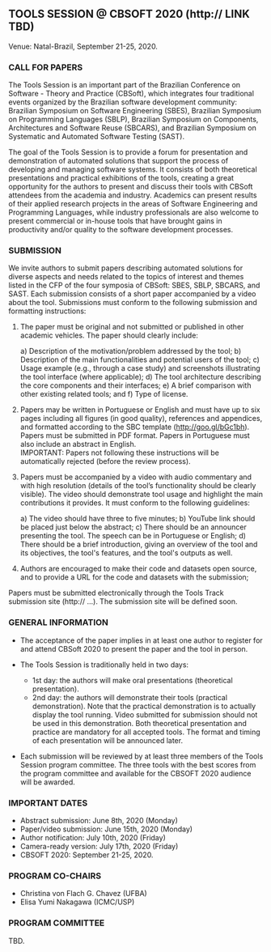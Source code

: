 ## TOOLS SESSION @ CBSOFT 2020 (http:// LINK TBD)

Venue: Natal-Brazil,  September 21-25, 2020.

### CALL FOR PAPERS

The Tools Session is an important part of the Brazilian Conference on Software - Theory and Practice (CBSoft), which integrates four traditional events organized by the Brazilian software development community: Brazilian Symposium on Software Engineering (SBES), Brazilian Symposium on Programming Languages (SBLP), Brazilian Symposium on Components, Architectures and Software Reuse (SBCARS), and Brazilian Symposium on Systematic and Automated Software Testing (SAST).
<!-- 
This session was promoted over the years inside SBES or SBCARS and, since 2010, it has been part of CBSoft aggregating researchers and professionals of all communities linked to CBSoft.
-->

The goal of the Tools Session is to provide a forum for presentation and demonstration of automated solutions that support the process of developing and managing software systems. 
It consists of both theoretical presentations and practical exhibitions of the tools, creating a great opportunity for the authors to present and discuss their tools with CBSoft attendees from the academia and industry.
Academics can present results of their applied research projects in the areas of Software Engineering and Programming Languages, while industry professionals are also welcome to present commercial or in-house tools that have brought gains in productivity and/or quality to the software development processes. 

### SUBMISSION

We invite authors to submit papers describing automated solutions for diverse aspects and needs related to the topics of interest and themes listed in the CFP of the four symposia of CBSoft: SBES, SBLP, SBCARS, and SAST.
Each submission consists of a short paper accompanied by a video about the tool. Submissions must conform to the following submission and formatting instructions:

1. The paper must be original and not submitted or published in other academic vehicles. The paper should clearly include:

   a) Description of the motivation/problem addressed by the tool;
   b) Description of the main functionalities and potential users of the tool;
   c) Usage example (e.g., through a case study) and screenshots illustrating the tool interface (where applicable);
   d) The tool architecture describing the core components and their interfaces;
   e) A brief comparison with other existing related tools; and
   f) Type of license.

2. Papers may be written in Portuguese or English and must have up to six pages including all figures (in good quality), references and appendices, and formatted according to the SBC template (http://goo.gl/bGc1bh). Papers must be submitted in PDF format. Papers in Portuguese must also include an abstract in English.  
IMPORTANT: Papers not following these instructions will be automatically rejected (before the review process).

3. Papers must be accompanied by a video with audio commentary and with high resolution (details of the tool’s functionality should be clearly visible). The video should demonstrate tool usage and highlight the main contributions it provides. It must conform to the following guidelines:

   a) The video should have three to five minutes;
   b) YouTube link should be placed just below the abstract;
   c) There should be an announcer presenting the tool. The speech can be in Portuguese or English;
   d) There should be a brief introduction, giving an overview of the tool and its objectives, the tool's features, and the tool's outputs as well.
   
4. Authors are encouraged to make their code and datasets open source, and to provide a URL for the code and datasets with the submission;
   
Papers must be submitted electronically through the Tools Track submission site (http:// ...).
The submission site will be defined soon.  

### GENERAL INFORMATION

- The acceptance of the paper implies in at least one author to register for and attend CBSoft 2020 to present the paper and the tool in person.

- The Tools Session is traditionally held in two days:

   - 1st day: the authors will make oral presentations (theoretical presentation).
   - 2nd day: the authors will demonstrate their tools (practical demonstration). Note that the practical demonstration is to actually display the tool running. Video submitted for submission should not be used in this demonstration. Both theoretical presentation and practice are mandatory for all accepted tools. 
The format and timing of each presentation will be announced later.

- Each submission will be reviewed by at least three members of the Tools Session program committee. The three tools with the best scores from the program committee and available for the CBSOFT 2020 audience will be awarded.

### IMPORTANT DATES

- Abstract submission: June 8th, 2020 (Monday) 
- Paper/video submission: June 15th, 2020 (Monday)
- Author notification:  July 10th, 2020 (Friday)
- Camera-ready version: July 17th, 2020 (Friday)
- CBSOFT 2020: September 21-25, 2020.

### PROGRAM CO-CHAIRS

- Christina von Flach G. Chavez (UFBA)
- Elisa Yumi Nakagawa (ICMC/USP)

### PROGRAM COMMITTEE

TBD.
